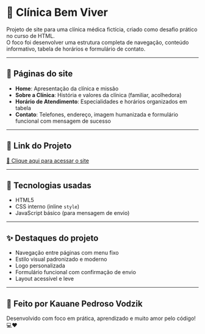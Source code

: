 # 🏥 Clínica Bem Viver

Projeto de site para uma clínica médica fictícia, criado como desafio prático no curso de HTML.  
O foco foi desenvolver uma estrutura completa de navegação, conteúdo informativo, tabela de horários e formulário de contato.

---

## 📄 Páginas do site

- **Home**: Apresentação da clínica e missão  
- **Sobre a Clínica**: História e valores da clínica (familiar, acolhedora)  
- **Horário de Atendimento**: Especialidades e horários organizados em tabela  
- **Contato**: Telefones, endereço, imagem humanizada e formulário funcional com mensagem de sucesso  

---

## 🔗 Link do Projeto  
[🔗 Clique aqui para acessar o site](http://127.0.0.1:5500/index.html)

---

## 🧰 Tecnologias usadas

- HTML5  
- CSS interno (inline `style`)  
- JavaScript básico (para mensagem de envio)

---

## ✨ Destaques do projeto

- Navegação entre páginas com menu fixo  
- Estilo visual padronizado e moderno  
- Logo personalizada  
- Formulário funcional com confirmação de envio  
- Layout acessível e leve  

---

## 🚀 Feito por **Kauane Pedroso Vodzik**  
Desenvolvido com foco em prática, aprendizado e muito amor pelo código! 💻❤️
